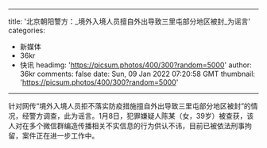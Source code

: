 
---
title: '北京朝阳警方：_境外入境人员擅自外出导致三里屯部分地区被封_为谣言'
categories: 
 - 新媒体
 - 36kr
 - 快讯
headimg: 'https://picsum.photos/400/300?random=5000'
author: 36kr
comments: false
date: Sun, 09 Jan 2022 07:20:58 GMT
thumbnail: 'https://picsum.photos/400/300?random=5000'
---

<div>   
针对网传“境外入境人员拒不落实防疫措施擅自外出导致三里屯部分地区被封”的情况，经警方调查，此为谣言。1月8日，犯罪嫌疑人陈某（女，39岁）被查获，该人对在多个微信群编造传播相关不实信息的行为供认不讳，目前已被依法刑事拘留，案件正在进一步工作中。  
</div>
            